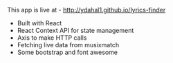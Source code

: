 This app is live at - http://ydahal1.github.io/lyrics-finder

- Built with React
- React Context API for state management
- Axis to make HTTP calls
- Fetching live data from musixmatch
- Some bootstrap and font awesome
